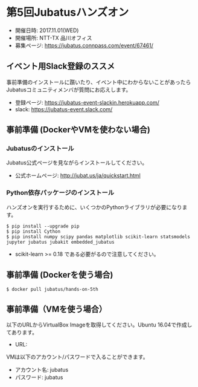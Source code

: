 # 第5回Jubatusハンズオン

- 開催日時: 2017.11.01(WED)
- 開催場所: NTT-TX 品川オフィス
- 募集ページ: https://jubatus.connpass.com/event/67461/

## イベント用Slack登録のススメ

事前準備のインストールに躓いたり、イベント中にわからないことがあったら
Jubatusコミュニティメンバが質問にお応えします。

- 登録ページ: https://jubatus-event-slackin.herokuapp.com/
- slack: https://jubatus-event.slack.com/


## 事前準備 (DockerやVMを使わない場合)

### Jubatusのインストール

Jubatus公式ページを見ながらインストールしてください。

- 公式ホームページ: http://jubat.us/ja/quickstart.html

### Python依存パッケージのインストール

ハンズオンを実行するために、いくつかのPythonライブラリが必要になります。

```
$ pip install --upgrade pip
$ pip install Cython
$ pip install numpy scipy pandas matplotlib scikit-learn statsmodels jupyter jubatus jubakit embedded_jubatus
```

- scikit-learn >= 0.18 である必要がるので注意してください。

## 事前準備 (Dockerを使う場合)

```
$ docker pull jubatus/hands-on-5th
```

## 事前準備（VMを使う場合）

以下のURLからVirtualBox Imageを取得してください。Ubuntu 16.04で作成してあります。

- URL: 

VMは以下のアカウント/パスワードで入ることができます。

- アカウント名: jubatus
- パスワード: jubatus


